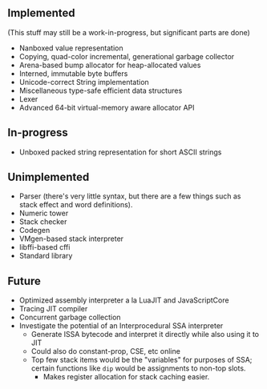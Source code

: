 Implemented
-----------

(This stuff may still be a work-in-progress, but significant parts are done)

- Nanboxed value representation
- Copying, quad-color incremental, generational garbage collector
- Arena-based bump allocator for heap-allocated values
- Interned, immutable byte buffers
- Unicode-correct String implementation
- Miscellaneous type-safe efficient data structures
- Lexer
- Advanced 64-bit virtual-memory aware allocator API

In-progress
-----------

- Unboxed packed string representation for short ASCII strings

Unimplemented
-------------

- Parser (there's very little syntax, but there are a few things such as stack
  effect and word definitions).
- Numeric tower
- Stack checker
- Codegen
- VMgen-based stack interpreter
- libffi-based cffi
- Standard library

Future
------

- Optimized assembly interpreter a la LuaJIT and JavaScriptCore
- Tracing JIT compiler
- Concurrent garbage collection
- Investigate the potential of an Interprocedural SSA interpreter
  + Generate ISSA bytecode and interpret it directly while also using it to JIT
  + Could also do constant-prop, CSE, etc online
  + Top few stack items would be the "variables" for purposes of SSA; certain
    functions like `dip` would be assignments to non-top slots.
    - Makes register allocation for stack caching easier.
